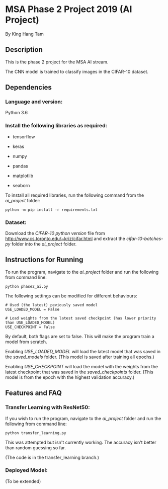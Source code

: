 # MSA Phase 2 Project 2019 (AI Project)

By King Hang Tam

## Description

This is the phase 2 project for the MSA AI stream.

The CNN model is trained to classify images in the CIFAR-10 dataset.

## Dependencies

### Language and version:

Python 3.6

### Install the following libraries as required:

* tensorflow

* keras

* numpy

* pandas

* matplotlib

* seaborn

To install all required libraries, run the following command from the *ai_project* folder:

```
python -m pip install -r requirements.txt
```

### Dataset:

Download the *CIFAR-10 python version* file from http://www.cs.toronto.edu/~kriz/cifar.html and extract the *cifar-10-batches-py* folder into the *ai_project* folder.

## Instructions for Running

To run the program, navigate to the *ai_project* folder and run the following from command line:

```
python phase2_ai.py
```

The following settings can be modified for different behaviours:

```
# Used (the latest) peviously saved model
USE_LOADED_MODEL = False

# Load weights from the latest saved checkpoint (has lower priority than USE_LOADED_MODEL)
USE_CHECKPOINT = False
```

By default, both flags are set to false. This will make the program train a model from scratch.

Enabling *USE_LOADED_MODEL* will load the latest model that was saved in the *saved_models* folder. (This model is saved after training all epochs.)

Enabling *USE_CHECKPOINT* will load the model with the weights from the latest checkpoint that was saved in the *saved_checkpoints* folder. (This model is from the epoch with the highest validation accuracy.)

## Features and FAQ

### Transfer Learning with ResNet50:

If you wish to run the program, navigate to the *ai_project* folder and run the following from command line:

```
python transfer_learning.py
```

This was attempted but isn't currently working. The accuracy isn't better than random guessing so far.

(The code is in the transfer_learning branch.)

### Deployed Model:

(To be extended)
